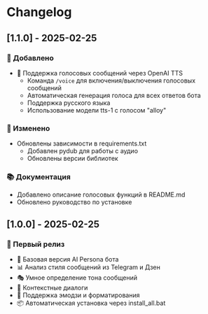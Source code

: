 # Changelog

## [1.1.0] - 2025-02-25

### 🎉 Добавлено
- 🎤 Поддержка голосовых сообщений через OpenAI TTS
  - Команда `/voice` для включения/выключения голосовых сообщений
  - Автоматическая генерация голоса для всех ответов бота
  - Поддержка русского языка
  - Использование модели tts-1 с голосом "alloy"

### 🔧 Изменено
- Обновлены зависимости в requirements.txt
  - Добавлен pydub для работы с аудио
  - Обновлены версии библиотек

### 📚 Документация
- Добавлено описание голосовых функций в README.md
- Обновлено руководство по установке

## [1.0.0] - 2025-02-25

### 🎉 Первый релиз
- 🤖 Базовая версия AI Persona бота
- 📊 Анализ стиля сообщений из Telegram и Дзен
- 🎭 Умное определение тона сообщений
- 💬 Контекстные диалоги
- 🎨 Поддержка эмодзи и форматирования
- 📦 Автоматическая установка через install_all.bat
